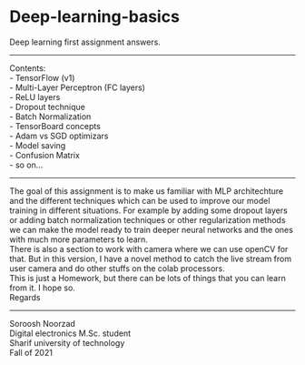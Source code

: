 # Deep-learning-basics

Deep learning first assignment answers.<Br/>

<hr/>
Contents:<br/>
- TensorFlow (v1)<br/>
- Multi-Layer Perceptron (FC layers)<br/>
- ReLU layers<br/>
- Dropout technique<br/>
- Batch Normalization<br/>
- TensorBoard concepts<br/>
- Adam vs SGD optimizars<br/>
- Model saving<br/>
- Confusion Matrix<br/>
- so on...
<hr/>

The goal of this assignment is to make us familiar with MLP architechture and the different techniques which can be used to improve our model training in different situations. For example by adding some dropout layers or adding batch normalization techniques or other regularization methods we can make the model ready to train deeper neural networks and the ones with much more parameters to learn.
<br/>
There is also a section to work with camera where we can use openCV for that. But in this version, I have a novel method to catch the live stream from user camera and do other stuffs on the colab processors.
<br/>
This is just a Homework, but there can be lots of things that you can learn from it. I hope so.
<br/>
Regards<br/>
<hr/>
Soroosh Noorzad<br/>
Digital electronics M.Sc. student<br/>
Sharif university of technology<br/>
Fall of 2021
